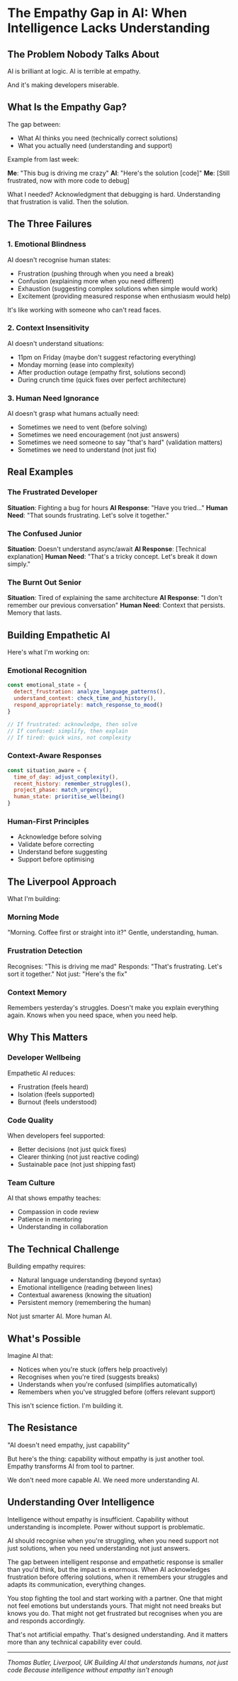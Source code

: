 # The Empathy Gap in AI: When Intelligence Lacks Understanding

## The Problem Nobody Talks About

AI is brilliant at logic.
AI is terrible at empathy.

And it's making developers miserable.

## What Is the Empathy Gap?

The gap between:
- What AI thinks you need (technically correct solutions)
- What you actually need (understanding and support)

Example from last week:

**Me**: "This bug is driving me crazy"
**AI**: "Here's the solution [code]"
**Me**: [Still frustrated, now with more code to debug]

What I needed? Acknowledgment that debugging is hard. Understanding that frustration is valid. Then the solution.

## The Three Failures

### 1. Emotional Blindness
AI doesn't recognise human states:
- Frustration (pushing through when you need a break)
- Confusion (explaining more when you need different)
- Exhaustion (suggesting complex solutions when simple would work)
- Excitement (providing measured response when enthusiasm would help)

It's like working with someone who can't read faces.

### 2. Context Insensitivity
AI doesn't understand situations:
- 11pm on Friday (maybe don't suggest refactoring everything)
- Monday morning (ease into complexity)
- After production outage (empathy first, solutions second)
- During crunch time (quick fixes over perfect architecture)

### 3. Human Need Ignorance
AI doesn't grasp what humans actually need:
- Sometimes we need to vent (before solving)
- Sometimes we need encouragement (not just answers)
- Sometimes we need someone to say "that's hard" (validation matters)
- Sometimes we need to understand (not just fix)

## Real Examples

### The Frustrated Developer
**Situation**: Fighting a bug for hours
**AI Response**: "Have you tried..."
**Human Need**: "That sounds frustrating. Let's solve it together."

### The Confused Junior
**Situation**: Doesn't understand async/await
**AI Response**: [Technical explanation]
**Human Need**: "That's a tricky concept. Let's break it down simply."

### The Burnt Out Senior
**Situation**: Tired of explaining the same architecture
**AI Response**: "I don't remember our previous conversation"
**Human Need**: Context that persists. Memory that lasts.

## Building Empathetic AI

Here's what I'm working on:

### Emotional Recognition
```javascript
const emotional_state = {
  detect_frustration: analyze_language_patterns(),
  understand_context: check_time_and_history(),
  respond_appropriately: match_response_to_mood()
}

// If frustrated: acknowledge, then solve
// If confused: simplify, then explain
// If tired: quick wins, not complexity
```

### Context-Aware Responses
```javascript
const situation_aware = {
  time_of_day: adjust_complexity(),
  recent_history: remember_struggles(),
  project_phase: match_urgency(),
  human_state: prioritise_wellbeing()
}
```

### Human-First Principles
- Acknowledge before solving
- Validate before correcting
- Understand before suggesting
- Support before optimising

## The Liverpool Approach

What I'm building:

### Morning Mode
"Morning. Coffee first or straight into it?"
Gentle, understanding, human.

### Frustration Detection
Recognises: "This is driving me mad"
Responds: "That's frustrating. Let's sort it together."
Not just: "Here's the fix"

### Context Memory
Remembers yesterday's struggles.
Doesn't make you explain everything again.
Knows when you need space, when you need help.

## Why This Matters

### Developer Wellbeing
Empathetic AI reduces:
- Frustration (feels heard)
- Isolation (feels supported)
- Burnout (feels understood)

### Code Quality
When developers feel supported:
- Better decisions (not just quick fixes)
- Clearer thinking (not just reactive coding)
- Sustainable pace (not just shipping fast)

### Team Culture
AI that shows empathy teaches:
- Compassion in code review
- Patience in mentoring
- Understanding in collaboration

## The Technical Challenge

Building empathy requires:
- Natural language understanding (beyond syntax)
- Emotional intelligence (reading between lines)
- Contextual awareness (knowing the situation)
- Persistent memory (remembering the human)

Not just smarter AI. More human AI.

## What's Possible

Imagine AI that:
- Notices when you're stuck (offers help proactively)
- Recognises when you're tired (suggests breaks)
- Understands when you're confused (simplifies automatically)
- Remembers when you've struggled before (offers relevant support)

This isn't science fiction. I'm building it.

## The Resistance

"AI doesn't need empathy, just capability"

But here's the thing: capability without empathy is just another tool. Empathy transforms AI from tool to partner.

We don't need more capable AI. We need more understanding AI.

## Understanding Over Intelligence

Intelligence without empathy is insufficient. Capability without understanding is incomplete. Power without support is problematic.

AI should recognise when you're struggling, when you need support not just solutions, when you need understanding not just answers.

The gap between intelligent response and empathetic response is smaller than you'd think, but the impact is enormous. When AI acknowledges frustration before offering solutions, when it remembers your struggles and adapts its communication, everything changes.

You stop fighting the tool and start working with a partner. One that might not feel emotions but understands yours. That might not need breaks but knows you do. That might not get frustrated but recognises when you are and responds accordingly.

That's not artificial empathy. That's designed understanding. And it matters more than any technical capability ever could.

---

*Thomas Butler, Liverpool, UK*
*Building AI that understands humans, not just code*
*Because intelligence without empathy isn't enough*
